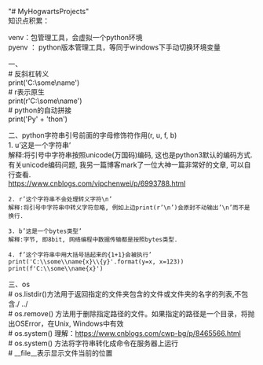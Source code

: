 "# MyHogwartsProjects"  
知识点积累：  
  
  venv：包管理工具，会虚拟一个python环境  
  pyenv ： python版本管理工具，等同于windows下手动切换环境变量  
    
一、  
    # 反斜杠转义  
    print('C:\\some\\name')  
    # r表示原生  
    print(r'C:\some\name')  
    # python的自动拼接  
    print('Py' + 'thon')  
  
二、python字符串引号前面的字母修饰符作用(r, u, f, b)  
    1. u’这是一个字符串’  
    解释:将引号中字符串按照unicode(万国码)编码, 这也是python3默认的编码方式.有关unicode编码问题, 我另一篇博客mark了一位大神一篇非常好的文章, 可以自行查看.  
    https://www.cnblogs.com/vipchenwei/p/6993788.html  
  
    2. r’这个字符串不会处理转义字符\n’  
    解释:将引号中字符串中转义字符忽略, 例如上边print(r’\n’)会原封不动输出’\n’而不是换行.  
  
    3. b’这是一个bytes类型’  
    解释:字节, 即8bit, 网络编程中数据传输都是按照bytes类型.  
  
    4. f’这个字符串中用大括号括起来的{1+1}会被执行’  
    print('C:\\some\\name{x}\\{y}'.format(y=x, x=123))  
    print(f'C:\\some\\name{x}')  
  
三、os  
    # os.listdir()方法用于返回指定的文件夹包含的文件或文件夹的名字的列表,不包含./ ../  
    # os.remove() 方法用于删除指定路径的文件。如果指定的路径是一个目录，将抛出OSError，在Unix, Windows中有效  
    # os.system() 理解：https://www.cnblogs.com/cwp-bg/p/8465566.html  
    # os.system() 方法将字符串转化成命令在服务器上运行  
    # __file__表示显示文件当前的位置  
